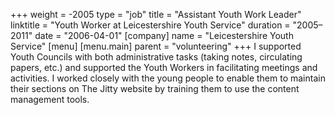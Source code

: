 +++
weight = -2005
type = "job"
title = "Assistant Youth Work Leader"
linktitle = "Youth Worker at Leicestershire Youth Service"
duration = "2005–2011"
date = "2006-04-01"
[company]
  name = "Leicestershire Youth Service"
[menu]
  [menu.main]
    parent = "volunteering"
+++
I supported Youth Councils with both administrative tasks (taking notes, circulating papers, etc.) and supported the Youth Workers in facilitating meetings and activities. I worked closely with the young people to enable them to maintain their sections on The Jitty website by training them to use the content management tools.

